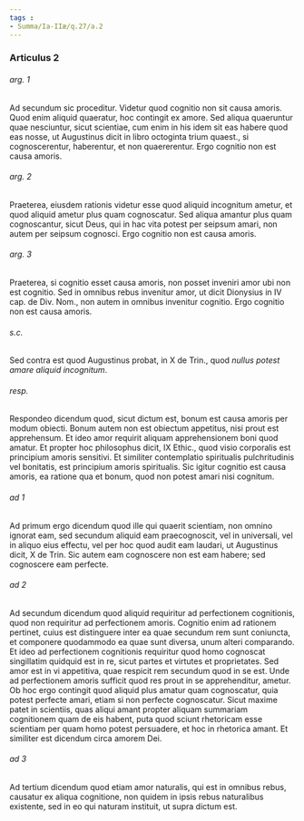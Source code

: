 ```yaml
---
tags : 
- Summa/Ia-IIæ/q.27/a.2
---
```


### Articulus 2

###### arg. 1
Ad secundum sic proceditur. Videtur quod cognitio non sit causa amoris. Quod enim aliquid quaeratur, hoc contingit ex amore. Sed aliqua quaeruntur quae nesciuntur, sicut scientiae, cum enim in his idem sit eas habere quod eas nosse, ut Augustinus dicit in libro octoginta trium quaest., si cognoscerentur, haberentur, et non quaererentur. Ergo cognitio non est causa amoris.

###### arg. 2
Praeterea, eiusdem rationis videtur esse quod aliquid incognitum ametur, et quod aliquid ametur plus quam cognoscatur. Sed aliqua amantur plus quam cognoscantur, sicut Deus, qui in hac vita potest per seipsum amari, non autem per seipsum cognosci. Ergo cognitio non est causa amoris.

###### arg. 3
Praeterea, si cognitio esset causa amoris, non posset inveniri amor ubi non est cognitio. Sed in omnibus rebus invenitur amor, ut dicit Dionysius in IV cap. de Div. Nom., non autem in omnibus invenitur cognitio. Ergo cognitio non est causa amoris.

###### s.c.
Sed contra est quod Augustinus probat, in X de Trin., quod *nullus potest amare aliquid incognitum*.

###### resp.
Respondeo dicendum quod, sicut dictum est, bonum est causa amoris per modum obiecti. Bonum autem non est obiectum appetitus, nisi prout est apprehensum. Et ideo amor requirit aliquam apprehensionem boni quod amatur. Et propter hoc philosophus dicit, IX Ethic., quod visio corporalis est principium amoris sensitivi. Et similiter contemplatio spiritualis pulchritudinis vel bonitatis, est principium amoris spiritualis. Sic igitur cognitio est causa amoris, ea ratione qua et bonum, quod non potest amari nisi cognitum.

###### ad 1
Ad primum ergo dicendum quod ille qui quaerit scientiam, non omnino ignorat eam, sed secundum aliquid eam praecognoscit, vel in universali, vel in aliquo eius effectu, vel per hoc quod audit eam laudari, ut Augustinus dicit, X de Trin. Sic autem eam cognoscere non est eam habere; sed cognoscere eam perfecte.

###### ad 2
Ad secundum dicendum quod aliquid requiritur ad perfectionem cognitionis, quod non requiritur ad perfectionem amoris. Cognitio enim ad rationem pertinet, cuius est distinguere inter ea quae secundum rem sunt coniuncta, et componere quodammodo ea quae sunt diversa, unum alteri comparando. Et ideo ad perfectionem cognitionis requiritur quod homo cognoscat singillatim quidquid est in re, sicut partes et virtutes et proprietates. Sed amor est in vi appetitiva, quae respicit rem secundum quod in se est. Unde ad perfectionem amoris sufficit quod res prout in se apprehenditur, ametur. Ob hoc ergo contingit quod aliquid plus amatur quam cognoscatur, quia potest perfecte amari, etiam si non perfecte cognoscatur. Sicut maxime patet in scientiis, quas aliqui amant propter aliquam summariam cognitionem quam de eis habent, puta quod sciunt rhetoricam esse scientiam per quam homo potest persuadere, et hoc in rhetorica amant. Et similiter est dicendum circa amorem Dei.

###### ad 3
Ad tertium dicendum quod etiam amor naturalis, qui est in omnibus rebus, causatur ex aliqua cognitione, non quidem in ipsis rebus naturalibus existente, sed in eo qui naturam instituit, ut supra dictum est.

